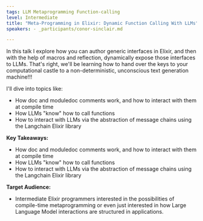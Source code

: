 ```yaml
---
tags: LLM Metaprogramming Function-calling
level: Intermediate
title: "Meta-Programming in Elixir: Dynamic Function Calling With LLMs"
speakers: - _participants/conor-sinclair.md

---
```

In this talk I explore how you can author generic interfaces in Elixir, and then with the help of macros and reflection, dynamically expose those interfaces to LLMs. That's right, we'll be learning how to hand over the keys to your computational castle to a non-deterministic, unconscious text generation machine!!! 

I'll dive into topics like:
- How doc and moduledoc comments work, and how to interact with them at compile time
- How LLMs "know" how to call functions
- How to interact with LLMs via the abstraction of message chains using the Langchain Elixir library

**Key Takeaways:**
- How doc and moduledoc comments work, and how to interact with them at compile time
- How LLMs "know" how to call functions
- How to interact with LLMs via the abstraction of message chains using the Langchain Elixir library

**Target Audience:**
- Intermediate Elixir programmers interested in the possibilities of compile-time metaprogramming or even just interested in how Large Language Model interactions are structured in applications.

